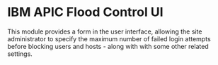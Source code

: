 # IBM APIC Flood Control UI

This module provides a form in the user interface, allowing the site administrator to specify the maximum number of failed login attempts before blocking users and hosts - along with with some other related settings.